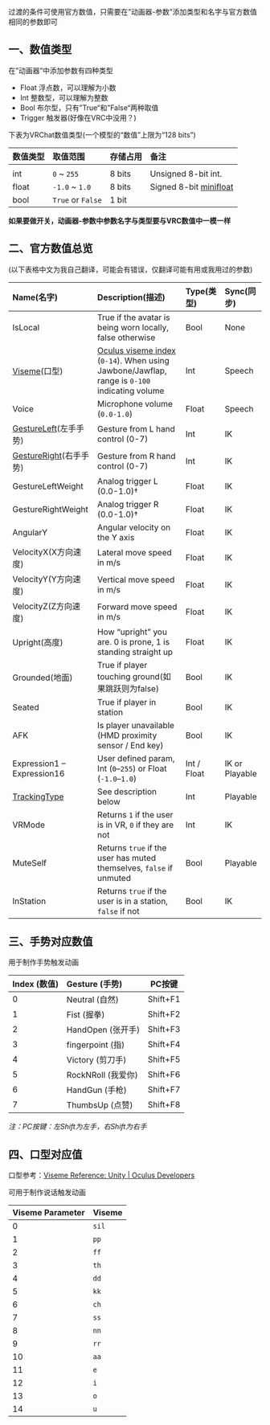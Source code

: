 过渡的条件可使用官方数值，只需要在”动画器-参数”添加类型和名字与官方数值相同的参数即可

## 一、数值类型

在”动画器“中添加参数有四种类型

- Float 浮点数，可以理解为小数
- Int 整数型，可以理解为整数
- Bool 布尔型，只有”True“和”False“两种取值
- Trigger 触发器(好像在VRC中没用？)

下表为VRChat数值类型(一个模型的“数值”上限为“128 bits”)

| 数值类型 | 取值范围          | 存储占用 | 备注                                                         |
| :------- | :---------------- | :------- | :----------------------------------------------------------- |
|          |                   |          |                                                              |
| int      | `0` ~ `255`       | 8 bits   | Unsigned 8-bit int.                                          |
| float    | `-1.0` ~ `1.0`    | 8 bits   | Signed 8-bit [minifloat](https://en.wikipedia.org/wiki/Minifloat) |
| bool     | `True` or `False` | 1 bit    |                                                              |

**如果要做开关，动画器-参数中参数名字与类型要与VRC数值中一模一样**

## 二、官方数值总览

(以下表格中文为我自己翻译，可能会有错误，仅翻译可能有用或我用过的参数)

| Name(名字)                                                   | Description(描述)                                            | Type(类型)  | Sync(同步)     |
| :----------------------------------------------------------- | :----------------------------------------------------------- | :---------- | :------------- |
| IsLocal                                                      | True if the avatar is being worn locally, false otherwise    | Bool        | None           |
| [Viseme](https://docs.vrchat.com/docs/animator-parameters#viseme-values)(口型) | [Oculus viseme index](https://developer.oculus.com/documentation/unity/audio-ovrlipsync-viseme-reference) (`0-14`). When using Jawbone/Jawflap, range is `0-100` indicating volume | Int         | Speech         |
| Voice                                                        | Microphone volume (`0.0-1.0`)                                | Float       | Speech         |
| [GestureLeft](https://docs.vrchat.com/docs/animator-parameters#gestureleft-and-gestureright-values)(左手手势) | Gesture from L hand control (0-7)                            | Int         | IK             |
| [GestureRight](https://docs.vrchat.com/docs/animator-parameters#gestureleft-and-gestureright-values)(右手手势) | Gesture from R hand control (0-7)                            | Int         | IK             |
| GestureLeftWeight                                            | Analog trigger L (0.0-1.0)†                                  | Float       | IK             |
| GestureRightWeight                                           | Analog trigger R (0.0-1.0)†                                  | Float       | IK             |
| AngularY                                                     | Angular velocity on the Y axis                               | Float       | IK             |
| VelocityX(X方向速度)                                         | Lateral move speed in m/s                                    | Float       | IK             |
| VelocityY(Y方向速度)                                         | Vertical move speed in m/s                                   | Float       | IK             |
| VelocityZ(Z方向速度)                                         | Forward move speed in m/s                                    | Float       | IK             |
| Upright(高度)                                                | How “upright” you are. 0 is prone, 1 is standing straight up | Float       | IK             |
| Grounded(地面)                                               | True if player touching ground(如果跳跃则为false)            | Bool        | IK             |
| Seated                                                       | True if player in station                                    | Bool        | IK             |
| AFK                                                          | Is player unavailable (HMD proximity sensor / End key)       | Bool        | IK             |
| Expression1 – Expression16                                   | User defined param, Int (`0`–`255`) or Float (`-1.0`–`1.0`)  | Int / Float | IK or Playable |
| [TrackingType](https://docs.vrchat.com/docs/animator-parameters#trackingtype-parameter) | See description below                                        | Int         | Playable       |
| VRMode                                                       | Returns `1` if the user is in VR, `0` if they are not        | Int         | IK             |
| MuteSelf                                                     | Returns `true` if the user has muted themselves, `false` if unmuted | Bool        | Playable       |
| InStation                                                    | Returns `true` if the user is in a station, `false` if not   | Bool        | IK             |

## 三、手势对应数值

用于制作手势触发动画

| Index (数值) | Gesture (手势)     | PC按键   |
| :----------- | :----------------- | -------- |
| 0            | Neutral (自然)     | Shift+F1 |
| 1            | Fist (握拳)        | Shift+F2 |
| 2            | HandOpen (张开手)  | Shift+F3 |
| 3            | fingerpoint (指)   | Shift+F4 |
| 4            | Victory (剪刀手)   | Shift+F5 |
| 5            | RockNRoll (我爱你) | Shift+F6 |
| 6            | HandGun (手枪)     | Shift+F7 |
| 7            | ThumbsUp (点赞)    | Shift+F8 |

*注：PC按键：左Shift为左手，右Shift为右手*

## 四、口型对应值

口型参考：[Viseme Reference: Unity | Oculus Developers](https://developer.oculus.com/documentation/unity/audio-ovrlipsync-viseme-reference)

可用于制作说话触发动画

| Viseme Parameter | Viseme |
| :--------------- | :----- |
| 0                | `sil`  |
| 1                | `pp`   |
| 2                | `ff`   |
| 3                | `th`   |
| 4                | `dd`   |
| 5                | `kk`   |
| 6                | `ch`   |
| 7                | `ss`   |
| 8                | `nn`   |
| 9                | `rr`   |
| 10               | `aa`   |
| 11               | `e`    |
| 12               | `i`    |
| 13               | `o`    |
| 14               | `u`    |